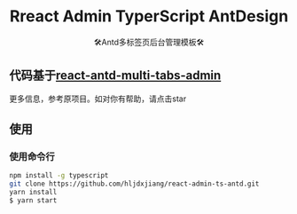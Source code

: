<h1 align="center">Rreact Admin TyperScript AntDesign</h1>

<div align="center">🛠️Antd多标签页后台管理模板🛠️</div>

## 代码基于[react-antd-multi-tabs-admin](https://github.com/hsl947/react-antd-multi-tabs-admin.git)</div>
更多信息，参考原项目。如对你有帮助，请点击star


## 使用

### 使用命令行

```bash
npm install -g typescript
git clone https://github.com/hljdxjiang/react-admin-ts-antd.git
yarn install
$ yarn start
